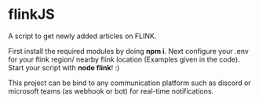 # flinkJS
A script to get newly added articles on FLINK.

First install the required modules by doing **npm i**.
Next configure your .env for your flink region/ nearby flink location (Examples given in the code).
Start your script with **node flink**! :)

This project can be bind to any communication platform such as discord or microsoft teams (as webhook or bot) for real-time notifications.

